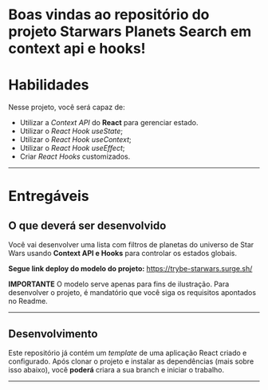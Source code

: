 # Boas vindas ao repositório do projeto Starwars Planets Search em context api e hooks!
# Habilidades

Nesse projeto, você será capaz de:

* Utilizar a _Context API_ do **React** para gerenciar estado.
* Utilizar o _React Hook useState_;
* Utilizar o _React Hook useContext_;
* Utilizar o _React Hook useEffect_;
* Criar _React Hooks_ customizados.

---

# Entregáveis

## O que deverá ser desenvolvido

Você vai desenvolver uma lista com filtros de planetas do universo de Star Wars usando **Context API e Hooks** para controlar os estados globais.

**Segue link deploy do modelo do projeto:**
https://trybe-starwars.surge.sh/

**IMPORTANTE**
O modelo serve apenas para fins de ilustração. Para desenvolver o projeto, é mandatório que você siga os requisitos apontados no Readme.

---

## Desenvolvimento

Este repositório já contém um _template_ de uma aplicação React criado e configurado. Após clonar o projeto e instalar as dependências (mais sobre isso abaixo), você **poderá** criara a sua branch e iniciar o trabalho.

---

